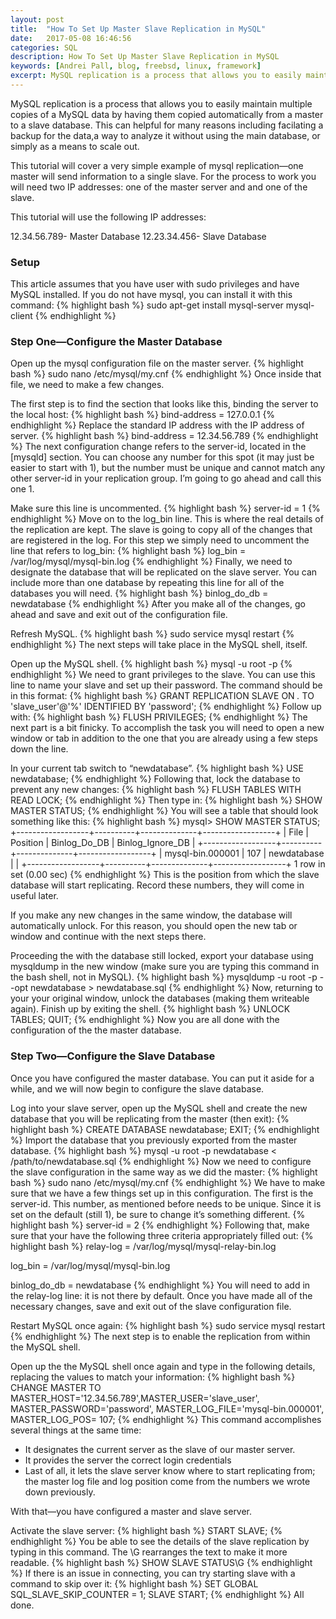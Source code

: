 ```yaml
---
layout: post
title:  "How To Set Up Master Slave Replication in MySQL"
date:   2017-05-08 16:46:56
categories: SQL
description: How To Set Up Master Slave Replication in MySQL
keywords: [Andrei Pall, blog, freebsd, linux, framework]
excerpt: MySQL replication is a process that allows you to easily maintain multiple copies of a MySQL data by having them copied automatically from a master to a slave database. This can helpful for many reasons including facilating a backup for the data,a way to analyze it without using the main database, or simply as a means to scale out.
---
```


MySQL replication is a process that allows you to easily maintain multiple copies of a MySQL data by having them copied automatically from a master to a slave database. This can helpful for many reasons including facilating a backup for the data,a way to analyze it without using the main database, or simply as a means to scale out.

This tutorial will cover a very simple example of mysql replication—one master will send information to a single slave. For the process to work you will need two IP addresses: one of the master server and and one of the slave.

This tutorial will use the following IP addresses:

12.34.56.789- Master Database
12.23.34.456- Slave Database

<h3>Setup</h3>
This article assumes that you have user with sudo privileges and have MySQL installed. If you do not have mysql, you can install it with this command:
{% highlight bash %}
sudo apt-get install mysql-server mysql-client
{% endhighlight %}
<h3>Step One—Configure the Master Database</h3>
Open up the mysql configuration file on the master server.
{% highlight bash %}
sudo nano /etc/mysql/my.cnf
{% endhighlight %}
Once inside that file, we need to make a few changes.

The first step is to find the section that looks like this, binding the server to the local host:
{% highlight bash %}
bind-address            = 127.0.0.1
{% endhighlight %}
Replace the standard IP address with the IP address of server.
{% highlight bash %}
bind-address            = 12.34.56.789 
{% endhighlight %}
The next configuration change refers to the server-id, located in the [mysqld] section. You can choose any number for this spot (it may just be easier to start with 1), but the number must be unique and cannot match any other server-id in your replication group. I’m going to go ahead and call this one 1.

Make sure this line is uncommented.
{% highlight bash %}
server-id               = 1
{% endhighlight %}
Move on to the log_bin line. This is where the real details of the replication are kept. The slave is going to copy all of the changes that are registered in the log. For this step we simply need to uncomment the line that refers to log_bin:
{% highlight bash %}
log_bin                 = /var/log/mysql/mysql-bin.log
{% endhighlight %}
Finally, we need to designate the database that will be replicated on the slave server. You can include more than one database by repeating this line for all of the databases you will need.
{% highlight bash %}
binlog_do_db            = newdatabase
{% endhighlight %}
After you make all of the changes, go ahead and save and exit out of the configuration file.

Refresh MySQL.
{% highlight bash %}
sudo service mysql restart
{% endhighlight %}
The next steps will take place in the MySQL shell, itself.

Open up the MySQL shell.
{% highlight bash %}
mysql -u root -p
{% endhighlight %}
We need to grant privileges to the slave. You can use this line to name your slave and set up their password. The command should be in this format:
{% highlight bash %}
GRANT REPLICATION SLAVE ON *.* TO 'slave_user'@'%' IDENTIFIED BY 'password';
{% endhighlight %}
Follow up with:
{% highlight bash %}
FLUSH PRIVILEGES;
{% endhighlight %}
The next part is a bit finicky. To accomplish the task you will need to open a new window or tab in addition to the one that you are already using a few steps down the line.

In your current tab switch to “newdatabase”. 
{% highlight bash %}
USE newdatabase;
{% endhighlight %}
Following that, lock the database to prevent any new changes:
{% highlight bash %}
FLUSH TABLES WITH READ LOCK;
{% endhighlight %}
Then type in:
{% highlight bash %}
SHOW MASTER STATUS;
{% endhighlight %}
You will see a table that should look something like this:
{% highlight bash %}
mysql> SHOW MASTER STATUS;
+------------------+----------+--------------+------------------+
| File             | Position | Binlog_Do_DB | Binlog_Ignore_DB |
+------------------+----------+--------------+------------------+
| mysql-bin.000001 |      107 | newdatabase  |                  |
+------------------+----------+--------------+------------------+
1 row in set (0.00 sec)
{% endhighlight %}
This is the position from which the slave database will start replicating. Record these numbers, they will come in useful later.

If you make any new changes in the same window, the database will automatically unlock. For this reason, you should open the new tab or window and continue with the next steps there.

Proceeding the with the database still locked, export your database using mysqldump in the new window (make sure you are typing this command in the bash shell, not in MySQL).
{% highlight bash %}
mysqldump -u root -p --opt newdatabase > newdatabase.sql
{% endhighlight %}
Now, returning to your your original window, unlock the databases (making them writeable again). Finish up by exiting the shell.
{% highlight bash %}
UNLOCK TABLES;
QUIT;
{% endhighlight %}
Now you are all done with the configuration of the the master database.
<h3>Step Two—Configure the Slave Database</h3>
Once you have configured the master database. You can put it aside for a while, and we will now begin to configure the slave database.

Log into your slave server, open up the MySQL shell and create the new database that you will be replicating from the master (then exit):
{% highlight bash %}
CREATE DATABASE newdatabase;
EXIT;
{% endhighlight %}
Import the database that you previously exported from the master database.
{% highlight bash %}
mysql -u root -p newdatabase < /path/to/newdatabase.sql
{% endhighlight %}
Now we need to configure the slave configuration in the same way as we did the master:
{% highlight bash %}
sudo nano /etc/mysql/my.cnf
{% endhighlight %}
We have to make sure that we have a few things set up in this configuration. The first is the server-id. This number, as mentioned before needs to be unique. Since it is set on the default (still 1), be sure to change it’s something different.
{% highlight bash %}
server-id               = 2
{% endhighlight %}
Following that, make sure that your have the following three criteria appropriately filled out:
{% highlight bash %}
relay-log               = /var/log/mysql/mysql-relay-bin.log

log_bin                 = /var/log/mysql/mysql-bin.log

binlog_do_db            = newdatabase
{% endhighlight %}
You will need to add in the relay-log line: it is not there by default. Once you have made all of the necessary changes, save and exit out of the slave configuration file.

Restart MySQL once again:
{% highlight bash %}
sudo service mysql restart
{% endhighlight %}
The next step is to enable the replication from within the MySQL shell.

Open up the the MySQL shell once again and type in the following details, replacing the values to match your information:
{% highlight bash %}
CHANGE MASTER TO MASTER_HOST='12.34.56.789',MASTER_USER='slave_user', MASTER_PASSWORD='password', MASTER_LOG_FILE='mysql-bin.000001', MASTER_LOG_POS=  107;
{% endhighlight %}
This command accomplishes several things at the same time:
<ul>
<li>It designates the current server as the slave of our master server.</li>
<li>It provides the server the correct login credentials</li>
<li>Last of all, it lets the slave server know where to start replicating from; the master log file and log position come from the numbers we wrote down previously.</li>
</ul>
With that—you have configured a master and slave server.

Activate the slave server:
{% highlight bash %}
START SLAVE;
{% endhighlight %}
You be able to see the details of the slave replication by typing in this command. The \G rearranges the text to make it more readable.
{% highlight bash %}
SHOW SLAVE STATUS\G
{% endhighlight %}
If there is an issue in connecting, you can try starting slave with a command to skip over it:
{% highlight bash %}
SET GLOBAL SQL_SLAVE_SKIP_COUNTER = 1; SLAVE START; 
{% endhighlight %}
All done.
